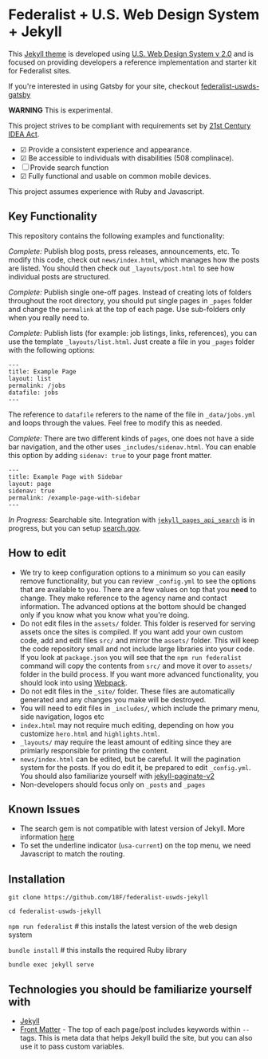 # Federalist + U.S. Web Design System + Jekyll

This [Jekyll theme](https://jekyllrb.com/docs/themes/) is developed using  [U.S. Web Design System v 2.0](https://v2.designsystem.digital.gov) and is focused on providing developers a reference implementation and starter kit for Federalist sites.

If you're interested in using Gatsby for your site, checkout [federalist-uswds-gatsby](https://github.com/18F/federalist-uswds-gatsby)


**WARNING** This is experimental.

This project strives to be compliant with requirements set by [21st Century IDEA Act](https://www.nextgov.com/it-modernization/2018/12/congress-votes-better-government-websites-digital-services/153478/). 

- &#9745; Provide a consistent experience and appearance.
- &#9745; Be accessible to individuals with disabilities (508 complinace).
- &#9744; Provide search function 
- &#9745; Fully functional and usable on common mobile devices.


This project assumes experience with Ruby and Javascript.

## Key Functionality
This repository contains the following examples and functionality:
 
*Complete:*  Publish blog posts, press releases, announcements, etc. To modify this code, check out `news/index.html`, which manages how the posts are listed. You should then check out `_layouts/post.html` to see how individual posts are structured.

*Complete:*  Publish single one-off pages. Instead of creating lots of folders throughout the root directory, you should put single pages in `_pages` folder and change the `permalink` at the top of each page. Use sub-folders only when you really need to.

*Complete:*  Publish lists (for example: job listings, links, references), you can use the template `_layouts/list.html`. Just create a file in you `_pages` folder with the following options:

```
---
title: Example Page
layout: list
permalink: /jobs
datafile: jobs
---
```

The reference to `datafile` referers to the name of the file in `_data/jobs.yml` and loops through the values. Feel free to modify this as needed.

*Complete:*  There are two different kinds of `pages`, one does not have a side bar navigation, and the other uses `_includes/sidenav.html`. You can enable this option by adding `sidenav: true` to your page front matter.

```
---
title: Example Page with Sidebar
layout: page
sidenav: true
permalink: /example-page-with-sidebar
---
```


*In Progress:* Searchable site. Integration with [`jekyll_pages_api_search`](https://github.com/18F/jekyll_pages_api_search) is in progress, but you can setup [search.gov](https://search.gov).



## How to edit
- We try to keep configuration options to a minimum so you can easily remove functionality, but you can review `_config.yml` to see the options that are available to you. There are a few values on top that you **need** to change. They make reference to the agency name and contact information. The advanced options at the bottom should be changed only if you know what you know what you're doing.
- Do not edit files in the `assets/` folder. This folder is reserved for serving assets once the sites is compiled. If you want add your own custom code, add and edit files `src/` and mirror the `assets/` folder. This will keep the code repository small and not include large libraries into your code. If you look at `package.json` you will see that the `npm run federalist` command will copy the contents from `src/` and move it over to `assets/` folder in the build process. If you want more advanced functionality, you should look into using [Webpack](https://webpack.js.org/concepts/configuration/).
- Do not edit files in the `_site/` folder. These files are automatically generated and any changes you make will be destroyed.
- You will need to edit files in `_includes/`, which include the primary menu, side navigation, logos etc
- `index.html` may not require much editing, depending on how you customize `hero.html` and `highlights.html`.
- `_layouts/` may require the least amount of editing since they are primiarly responsible for printing the content.
- `news/index.html` can be edited, but be careful. It will the pagination system for the posts. If you do edit it, be prepared to edit `_config.yml`. You should also familiarize yourself with [jekyll-paginate-v2](https://github.com/sverrirs/jekyll-paginate-v2)
- Non-developers should focus only on `_posts` and `_pages`

## Known Issues
- The search gem is not compatible with latest version of Jekyll. More information [here](https://github.com/18F/jekyll_pages_api_search/pull/41)
- To set the underline indicator (`usa-current`) on the top menu, we need Javascript to match the routing. 

## Installation

`git clone https://github.com/18F/federalist-uswds-jekyll`

`cd federalist-uswds-jekyll`

`npm run federalist`        # this installs the latest version of the web design system

`bundle install`            # this installs the required Ruby library

`bundle exec jekyll serve`


## Technologies you should be familiarize yourself with

- [Jekyll](https://jekyllrb.com/docs/assets/)
- [Front Matter](https://jekyllrb.com/docs/frontmatter) - The top of each page/post includes keywords within `--` tags. This is meta data that helps Jekyll build the site, but you can also use it to pass custom variables.
